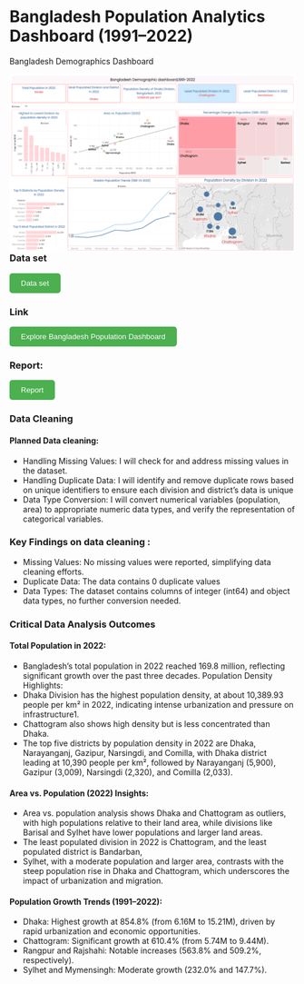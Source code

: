 # Bangladesh Population Analytics Dashboard (1991–2022)
Bangladesh Demographics Dashboard

<img align="left" alt="Home page | PBI" width="1000px" src="https://github.com/maeshakib/z_resources/blob/main/Pop%20Dashboard%20bangladesh.png" /> <br>
<br>
 

### Data set

<a href="https://www.kaggle.com/datasets/msjahid/bangladesh-districts-wise-population">
  <button style="background-color: #4CAF50; color: white; padding: 10px 20px; border: none; border-radius: 5px; cursor: pointer;">
   Data set
  </button>
</a>
 <br>

 ### Link

<a href="https://public.tableau.com/views/BangladeshPopulation2022Dashboard/PopDashboard?:language=en-US&:sid=&:redirect=auth&:display_count=n&:origin=viz_share_link">
  <button style="background-color: #4CAF50; color: white; padding: 10px 20px; border: none; border-radius: 5px; cursor: pointer;">
    Explore Bangladesh Population Dashboard
  </button>
</a>

### Report: 
<a href="https://github.com/maeshakib/z_resources/blob/7631611632eead95b11ac317f6f88a0ca6f6bc68/DAS%20602%20Tableau%20Assignment%20Population%20Dashboard%20report%20Student%20ID%20241001661.pdf">
  <button style="background-color: #4CAF50; color: white; padding: 10px 20px; border: none; border-radius: 5px; cursor: pointer;">
   Report
  </button>
</a>
 
### Data Cleaning 

#### Planned Data cleaning:
- Handling Missing Values: I will check for and address missing values in the dataset.
- Handling Duplicate Data: I will identify and remove duplicate rows based on unique identifiers to ensure each division and district’s data is unique
- Data Type Conversion: I will convert numerical variables (population, area) to appropriate numeric data types, and verify the representation of categorical variables.
  

### Key Findings on data cleaning :
- Missing Values: No missing values were reported, simplifying data cleaning efforts.
- Duplicate Data: The data contains 0 duplicate values
- Data Types: The dataset contains columns of integer (int64) and object data types, no further conversion needed.


### Critical Data Analysis Outcomes

#### Total Population in 2022:
- Bangladesh’s total population in 2022 reached 169.8 million, reflecting significant growth over the past three decades.
Population Density Highlights:
- Dhaka Division has the highest population density, at about 10,389.93 people per km² in 2022, indicating intense urbanization and pressure on infrastructure1.
- Chattogram also shows high density but is less concentrated than Dhaka.
- The top five districts by population density in 2022 are Dhaka, Narayanganj, Gazipur, Narsingdi, and Comilla, with Dhaka district leading at 10,390 people per km², followed by Narayanganj (5,900), Gazipur (3,009), Narsingdi (2,320), and Comilla (2,033).

#### Area vs. Population (2022) Insights:
- Area vs. population analysis shows Dhaka and Chattogram as outliers, with high populations relative to their land area, while divisions like Barisal and Sylhet have lower populations and larger land areas.
- The least populated division in 2022 is Chattogram, and the least populated district is Bandarban,
- Sylhet, with a moderate population and larger area, contrasts with the steep population rise in Dhaka and Chattogram, which underscores the impact of urbanization and migration.

#### Population Growth Trends (1991–2022):
- Dhaka: Highest growth at 854.8% (from 6.16M to 15.21M), driven by rapid urbanization and economic opportunities.
- Chattogram: Significant growth at 610.4% (from 5.74M to 9.44M).
- Rangpur and Rajshahi: Notable increases (563.8% and 509.2%, respectively).
- Sylhet and Mymensingh: Moderate growth (232.0% and 147.7%).


